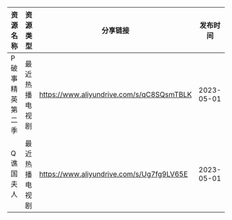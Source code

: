 | 资源名称     | 资源类型    | 分享链接                                      | 发布时间       |
| -------- | ------- | ----------------------------------------- | ---------- |
| P破事精英第二季 | 最近热播电视剧 | https://www.aliyundrive.com/s/qC8SQsmTBLK | 2023-05-01 |
| Q谯国夫人    | 最近热播电视剧 | https://www.aliyundrive.com/s/Ug7fg9LV65E | 2023-05-01 |
